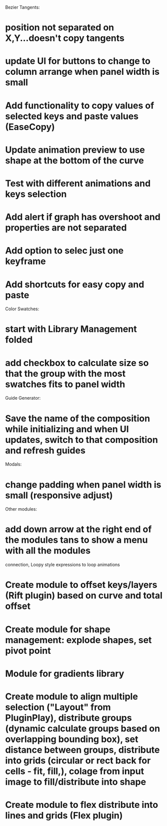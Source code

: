 Bezier Tangents:
# position not separated on X,Y...doesn't copy tangents
# update UI for buttons to change to column arrange when panel width is small
# Add functionality to copy values of selected keys and paste values (EaseCopy)
# Update animation preview to use shape at the bottom of the curve
# Test with different animations and keys selection
# Add alert if graph has overshoot and properties are not separated
# Add option to selec just one keyframe 
# Add shortcuts for easy copy and paste


Color Swatches:
# start with Library Management folded
# add checkbox to calculate size so that the group with the most swatches fits to panel width

Guide Generator:
# Save the name of the composition while initializing and when UI updates, switch to that composition and refresh guides

Modals:
# change padding when panel width is small (responsive adjust)

Other modules:
# add down arrow at the right end of the modules tans to show a menu with all the modules


connection, Loopy style expressions to loop animations
# Create module to offset keys/layers (Rift plugin) based on curve and total offset
# Create module for shape management: explode shapes, set pivot point
# Module for gradients library
# Create module to align multiple selection ("Layout" from PluginPlay), distribute groups (dynamic calculate groups based on overlapping bounding box), set distance between groups, distribute into grids (circular or rect back for cells -  fit, fill,), colage from input image to fill/distribute into shape
# Create module to flex distribute into lines and grids (Flex plugin)



